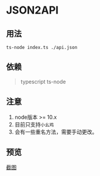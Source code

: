 # JSON2API

## 用法
```
ts-node index.ts ./api.json
```
## 依赖
> typescript ts-node

## 注意
1. node版本 >= 10.x
2. 目前只支持`小幺鸡`
3. 会有一些重名方法，需要手动更改。

## 预览
[截图](https://git.dankal.cn/Yjhenan/json2api/raw/master/img/深度截图_code_20180717194308.png)